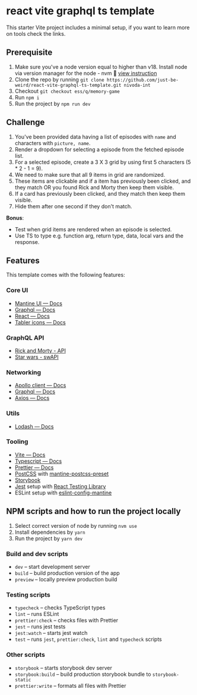# react vite graphql ts template

This starter Vite project includes a minimal setup, if you want to learn more on
tools check the links.

## Prerequisite

1. Make sure you've a node version equal to higher than v18. Install node via version manager for the node - nvm 🔗 [view instruction](https://github.com/nvm-sh/nvm)
2. Clone the repo by running `git clone https://github.com/just-be-weird/react-vite-graphql-ts-template.git nivoda-int`
3. Checkout `git checkout ess/q/memory-game`
4. Run `npm i`
5. Run the project by `npm run dev`

## Challenge

1. You've been provided data having a list of episodes with `name` and characters with `picture, name`.
2. Render a dropdown for selecting a episode from the fetched episode list.
3. For a selected episode, create a 3 X 3 grid by using first 5 characters (5 * 2 - 1 = 9).
4. We need to make sure that all 9 items in grid are randomized.
5. These items are clickable and if a item has previously been clicked, and they match OR you found Rick and Morty then keep them visible.
6. If a card has previously been clicked, and they match then keep them visible.
7. Hide them after one second if they don't match.

**Bonus**: 
* Test when grid items are rendered when an episode is selected.
* Use TS to type e.g. function arg, return type, data, local vars and the response.

## Features

This template comes with the following features:

### Core UI

- [Mantine UI — Docs](https://mantine.dev/core/app-shell/)
- [Graphql — Docs](https://graphql.org/learn/)
- [React — Docs](https://react.dev/reference/react/)
- [Tabler icons — Docs](https://tabler-icons.io/)

### GraphQL API

- [Rick and Morty - API](https://studio.apollographql.com/public/rick-and-morty-a3b90u/variant/current/home)
- [Star wars - swAPI](https://studio.apollographql.com/public/star-wars-swapi/variant/current/home)

### Networking

- [Apollo client — Docs](https://www.apollographql.com/docs/react/)
- [Graphql — Docs](https://graphql.org/learn/)
- [Axios — Docs](https://axios-http.com/docs/intro/)

### Utils

- [Lodash — Docs](https://lodash.com/docs/4.17.15/)

### Tooling

- [Vite — Docs](https://vitejs.dev/guide/)
- [Typescript — Docs](https://www.typescriptlang.org/docs/)
- [Prettier — Docs](https://prettier.io/docs/en/install/)
- [PostCSS](https://postcss.org/) with [mantine-postcss-preset](https://mantine.dev/styles/postcss-preset)
- [Storybook](https://storybook.js.org/)
- [Jest](https://jestjs.io/) setup with [React Testing Library](https://testing-library.com/docs/react-testing-library/intro)
- ESLint setup with [eslint-config-mantine](https://github.com/mantinedev/eslint-config-mantine)

## NPM scripts and how to run the project locally

1. Select correct version of node by running `nvm use`
2. Install dependencies by `yarn`
3. Run the project by `yarn dev`

### Build and dev scripts

- `dev` – start development server
- `build` – build production version of the app
- `preview` – locally preview production build

### Testing scripts

- `typecheck` – checks TypeScript types
- `lint` – runs ESLint
- `prettier:check` – checks files with Prettier
- `jest` – runs jest tests
- `jest:watch` – starts jest watch
- `test` – runs `jest`, `prettier:check`, `lint` and `typecheck` scripts

### Other scripts

- `storybook` – starts storybook dev server
- `storybook:build` – build production storybook bundle to `storybook-static`
- `prettier:write` – formats all files with Prettier
